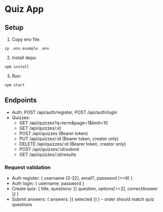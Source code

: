 # Quiz App

## Setup

1. Copy env file:

```
cp .env.example .env
```

2. Install deps:

```
npm install
```

3. Run:

```
npm start
```

## Endpoints

- Auth: POST /api/auth/register, POST /api/auth/login
- Quizzes:
  - GET /api/quizzes?q=term&page=1&limit=10
  - GET /api/quizzes/:id
  - POST /api/quizzes (Bearer token)
  - PUT /api/quizzes/:id (Bearer token, creator only)
  - DELETE /api/quizzes/:id (Bearer token, creator only)
  - POST /api/quizzes/:id/submit
  - GET /api/quizzes/:id/results

### Request validation

- Auth register: { username (3-32), email?, password (>=6) }
- Auth login: { username, password }
- Create quiz: { title, questions: [{ question, options[>=2], correctAnswer }] }
- Submit answers: { answers: [{ selected }] } – order should match quiz questions
